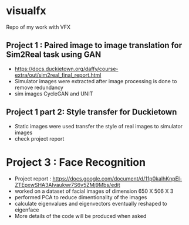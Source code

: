 # visualfx
Repo of my work with VFX

## Project 1 : Paired image to image translation for Sim2Real task using GAN
- https://docs.duckietown.org/daffy/course-extra/out/sim2real_final_report.html
- Simulator images were extracted after image processing is done to remove redundancy
- sim images CycleGAN and UNIT


## Project 1 part 2: Style transfer for Duckietown

- Static images were used transfer the style of real images to simulator images 
- check project report

# Project 3 : Face Recognition

- Project report : https://docs.google.com/document/d/11p0kalhKnpEl-ZTEpxwSHA3AIvaukwr7S6v5ZMj9Mbs/edit
- worked on a dataset of facial images of dimension 650 X 506 X 3
- performed PCA to reduce dimentionality of the images
- calculate eigenvalues and eigenvectors eventually reshaped to eigenface
- More details of the code will be produced when asked
